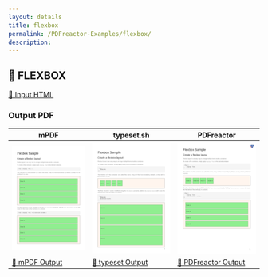 ```yaml
---
layout: details
title: flexbox
permalink: /PDFreactor-Examples/flexbox/
description: 
---
```




## 🔬 FLEXBOX

[📄 Input HTML](https://raw.githubusercontent.com/azettl/compare.html2pdf.tools/master//html/PDFreactor%20Examples/flexbox/flexbox.html)

### Output PDF

| mPDF | typeset.sh | PDFreactor |
|---------|---------|---------|
| ![mPDF Preview](mpdf__html_PDFreactor_Examples_flexbox_flexbox.html.png) | ![typeset Preview](typeset__html_PDFreactor_Examples_flexbox_flexbox.html.png) | ![PDFreactor Preview](pdfreactor__html_PDFreactor_Examples_flexbox_flexbox.html.png) |
| [📕 mPDF Output](mpdf__html_PDFreactor_Examples_flexbox_flexbox.html.pdf) | [📕 typeset Output](typeset__html_PDFreactor_Examples_flexbox_flexbox.html.pdf) | [📕 PDFreactor Output](pdfreactor__html_PDFreactor_Examples_flexbox_flexbox.html.pdf) |


